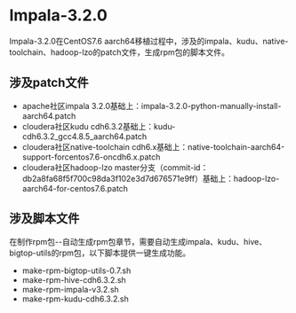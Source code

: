 # Impala-3.2.0

Impala-3.2.0在CentOS7.6 aarch64移植过程中，涉及的impala、kudu、native-toolchain、hadoop-lzo的patch文件，生成rpm包的脚本文件。

## 涉及patch文件

* apache社区impala 3.2.0基础上：impala-3.2.0-python-manually-install-aarch64.patch
* cloudera社区kudu cdh6.3.2基础上：kudu-cdh6.3.2_gcc4.8.5_aarch64.patch
* cloudera社区native-toolchain cdh6.x基础上：native-toolchain-aarch64-support-forcentos7.6-oncdh6.x.patch
* cloudera社区hadoop-lzo master分支（commit-id：db2a8fa68f5f700c98da3f102e3d7d676571e9ff）基础上：hadoop-lzo-aarch64-for-centos7.6.patch

## 涉及脚本文件

在制作rpm包--自动生成rpm包章节，需要自动生成impala、kudu、hive、bigtop-utils的rpm包，以下脚本提供一键生成功能。

* make-rpm-bigtop-utils-0.7.sh
* make-rpm-hive-cdh6.3.2.sh
* make-rpm-impala-v3.2.sh
* make-rpm-kudu-cdh6.3.2.sh
